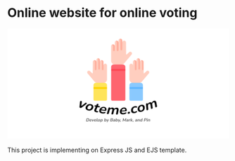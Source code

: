 # Online website for online voting

<img src="https://github.com/itsmebabysmiley/online-voting-nodejs-ejs/blob/developing/public/images/voteme-logo.png">

This project is implementing on Express JS and EJS template. 
